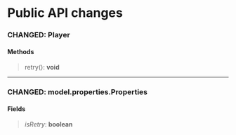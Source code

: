 # Public API changes
### CHANGED:  Player

#### Methods


> retry(): **void**


-----

### CHANGED:  model.properties.Properties
#### Fields


> *isRetry*: **boolean**


